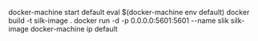 docker-machine start default
eval $(docker-machine env default)
docker build -t silk-image .
docker run -d -p 0.0.0.0:5601:5601  --name slik silk-image
docker-machine ip default
